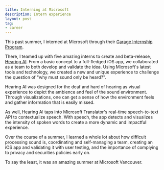```yaml
---
title: Interning at Microsoft
description: Intern experience
layout: post
tag:
- career
---
```


This past summer, I interned at Microsoft through their 
[Garage Internship Program](https://mcec.microsoft.ca/internships/).

There, I teamed up with five amazing interns to create and 
beta-release, [Hearing AI](https://aka.ms/hearingai). 
From a basic concept to a full-fledged iOS app, we collaborated 
as a team to both develop and validate the idea. Using Microsoft's
latest tools and technology, we created a new and unique experience 
to challenge the question of "why must sound only be heard?".

Hearing AI was designed for the deaf and hard of hearing as
visual experience to depict the ambience and feel of the sound 
environment. Through visualizations, one can get a sense of
how the environment feels and gather information that is easily
missed.

As well, Hearing AI taps into Microsoft Translator's real-time
speech-to-text API to contextualize speech. With speech,
the app detects and visualizes the intensity of spoken words to
create a more dynamic and impactful experience. 

Over the course of a summer, I learned a whole lot about how
difficult processing sound is, coordinating and self-managing a team,
creating an iOS app and validating it with user testing, and the
importance of complying to privacy and securities policies early on.

To say the least, it was an amazing summer at Microsoft Vancouver.
